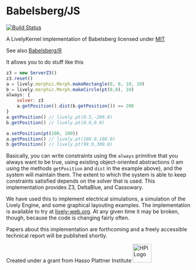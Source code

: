 Babelsberg/JS
=============
[![Build Status](https://travis-ci.org/timfel/babelsberg-js.png?branch=master)](https://travis-ci.org/timfel/babelsberg-js)

A LivelyKernel implementation of Babelsberg licensed under [MIT](https://github.com/timfel/babelsberg-js/blob/master/LICENSE)


See also [Babelsberg/R](https://github.com/timfel/babelsberg-r)

It allows you to do stuff like this
```javascript
z3 = new ServerZ3()
z3.reset()
a = lively.morphic.Morph.makeRectangle(0, 0, 10, 10)
b = lively.morphic.Morph.makeCircle(pt(0,0), 10)
always: {
    solver: z3
    a.getPosition().dist(b.getPosition()) == 200
}
a.getPosition() // lively.pt(0.5,-200.0)
b.getPosition() // lively.pt(0.0,0.0)

a.setPosition(pt(100, 100))
a.getPosition() // lively.pt(100.0,100.0)
b.getPosition() // lively.pt(99.9,300.0)
```

Basically, you can write constraints using the `always` primitive that you always want to be true,
using existing object-oriented abstractions (I am using the methods `getPosition` and
`dist` in the example above), and the system will maintain them. The extent to which the
system is able to keep constraints satisfied depends on the solver that is used. This
implementation provides Z3, DeltaBlue, and Cassowary.

We have used this to implement electrical simulations, a simulation of the Lively Engine,
and some graphical layouting examples. The implementation is available to try at [lively-web.org](http://lively-web.org/users/robertkrahn/2013-10-16_first-constrained-steps.html).
At any given time it may be broken, though, because the code is changing fairly often.

Papers about this implementation are forthcoming and a freely accessible technical report
will be published shortly.

Created under a grant from Hasso Plattner Institute <img src="http://upload.wikimedia.org/wikipedia/de/c/c9/Hpi_logo.png" alt="HPI Logo" width="50" height="50"/>

